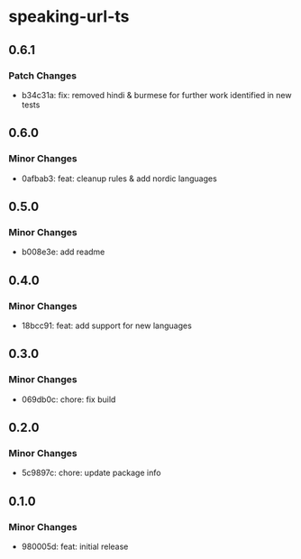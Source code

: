 # speaking-url-ts

## 0.6.1

### Patch Changes

- b34c31a: fix: removed hindi & burmese for further work identified in new tests

## 0.6.0

### Minor Changes

- 0afbab3: feat: cleanup rules & add nordic languages

## 0.5.0

### Minor Changes

- b008e3e: add readme

## 0.4.0

### Minor Changes

- 18bcc91: feat: add support for new languages

## 0.3.0

### Minor Changes

- 069db0c: chore: fix build

## 0.2.0

### Minor Changes

- 5c9897c: chore: update package info

## 0.1.0

### Minor Changes

- 980005d: feat: initial release
